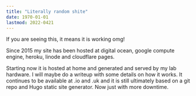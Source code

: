 ```yaml
---
title: "Literally random shite"
date: 1970-01-01
lastmod: 2022-0421
---
```


If you are seeing this, it means it is working omg!

Since 2015 my site has been hosted at digital ocean, google compute engine, heroku, linode and cloudflare pages.

Starting now it is hosted at home and generated and served by my lab hardware. I will maybe do a writeup with some details on how it works. It continues to be available at .io and .uk and it is still ultimately based on a git repo and Hugo static site generator. Now just with more downtime.